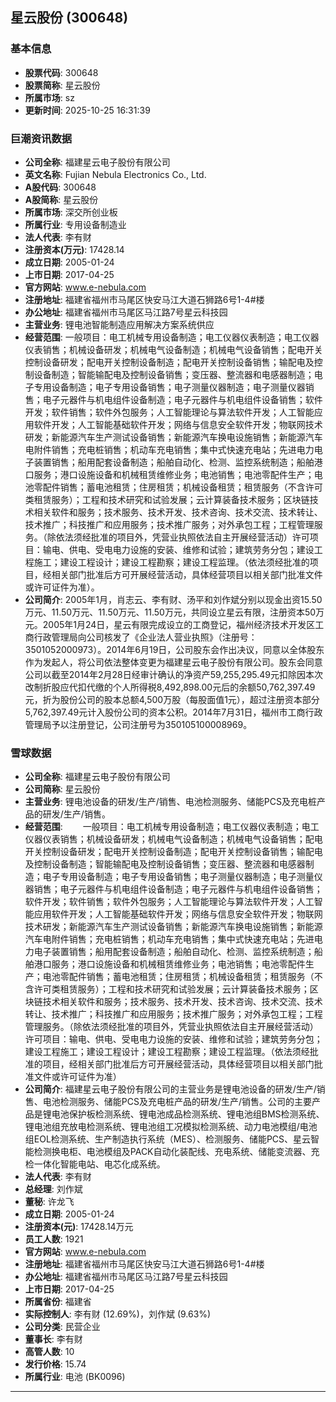 ## 星云股份 (300648)

### 基本信息

- **股票代码**: 300648
- **股票简称**: 星云股份
- **所属市场**: sz
- **更新时间**: 2025-10-25 16:31:39

### 巨潮资讯数据

- **公司全称**: 福建星云电子股份有限公司
- **英文名称**: Fujian Nebula Electronics Co., Ltd.
- **A股代码**: 300648
- **A股简称**: 星云股份
- **所属市场**: 深交所创业板
- **所属行业**: 专用设备制造业
- **法人代表**: 李有财
- **注册资本(万元)**: 17428.14
- **成立日期**: 2005-01-24
- **上市日期**: 2017-04-25
- **官方网站**: www.e-nebula.com
- **注册地址**: 福建省福州市马尾区快安马江大道石狮路6号1-4#楼
- **办公地址**: 福建省福州市马尾区马江路7号星云科技园
- **主营业务**: 锂电池智能制造应用解决方案系统供应
- **经营范围**: 一般项目：电工机械专用设备制造；电工仪器仪表制造；电工仪器仪表销售；机械设备研发；机械电气设备制造；机械电气设备销售；配电开关控制设备研发；配电开关控制设备制造；配电开关控制设备销售；输配电及控制设备制造；智能输配电及控制设备销售；变压器、整流器和电感器制造；电子专用设备制造；电子专用设备销售；电子测量仪器制造；电子测量仪器销售；电子元器件与机电组件设备制造；电子元器件与机电组件设备销售；软件开发；软件销售；软件外包服务；人工智能理论与算法软件开发；人工智能应用软件开发；人工智能基础软件开发；网络与信息安全软件开发；物联网技术研发；新能源汽车生产测试设备销售；新能源汽车换电设施销售；新能源汽车电附件销售；充电桩销售；机动车充电销售；集中式快速充电站；先进电力电子装置销售；船用配套设备制造；船舶自动化、检测、监控系统制造；船舶港口服务；港口设施设备和机械租赁维修业务；电池销售；电池零配件生产；电池零配件销售；蓄电池租赁；住房租赁；机械设备租赁；租赁服务（不含许可类租赁服务）；工程和技术研究和试验发展；云计算装备技术服务；区块链技术相关软件和服务；技术服务、技术开发、技术咨询、技术交流、技术转让、技术推广；科技推广和应用服务；技术推广服务；对外承包工程；工程管理服务。（除依法须经批准的项目外，凭营业执照依法自主开展经营活动）许可项目：输电、供电、受电电力设施的安装、维修和试验；建筑劳务分包；建设工程施工；建设工程设计；建设工程勘察；建设工程监理。（依法须经批准的项目，经相关部门批准后方可开展经营活动，具体经营项目以相关部门批准文件或许可证件为准）。
- **公司简介**: 2005年1月，肖志云、李有财、汤平和刘作斌分别以现金出资15.50万元、11.50万元、11.50万元、11.50万元，共同设立星云有限，注册资本50万元。2005年1月24日，星云有限完成设立的工商登记，福州经济技术开发区工商行政管理局向公司核发了《企业法人营业执照》（注册号：3501052000973）。2014年6月19日，公司股东会作出决议，同意以全体股东作为发起人，将公司依法整体变更为福建星云电子股份有限公司。股东会同意公司以截至2014年2月28日经审计确认的净资产59,255,295.49元扣除因本次改制折股应代扣代缴的个人所得税8,492,898.00元后的余额50,762,397.49元，折为股份公司的股本总额4,500万股（每股面值1元），超过注册资本部分5,762,397.49元计入股份公司的资本公积。2014年7月31日，福州市工商行政管理局予以注册登记，公司注册号为350105100008969。

### 雪球数据

- **公司全称**: 福建星云电子股份有限公司
- **公司简称**: 星云股份
- **主营业务**: 锂电池设备的研发/生产/销售、电池检测服务、储能PCS及充电桩产品的研发/生产/销售。
- **经营范围**: 　　一般项目：电工机械专用设备制造；电工仪器仪表制造；电工仪器仪表销售；机械设备研发；机械电气设备制造；机械电气设备销售；配电开关控制设备研发；配电开关控制设备制造；配电开关控制设备销售；输配电及控制设备制造；智能输配电及控制设备销售；变压器、整流器和电感器制造；电子专用设备制造；电子专用设备销售；电子测量仪器制造；电子测量仪器销售；电子元器件与机电组件设备制造；电子元器件与机电组件设备销售；软件开发；软件销售；软件外包服务；人工智能理论与算法软件开发；人工智能应用软件开发；人工智能基础软件开发；网络与信息安全软件开发；物联网技术研发；新能源汽车生产测试设备销售；新能源汽车换电设施销售；新能源汽车电附件销售；充电桩销售；机动车充电销售；集中式快速充电站；先进电力电子装置销售；船用配套设备制造；船舶自动化、检测、监控系统制造；船舶港口服务；港口设施设备和机械租赁维修业务；电池销售；电池零配件生产；电池零配件销售；蓄电池租赁；住房租赁；机械设备租赁；租赁服务（不含许可类租赁服务）；工程和技术研究和试验发展；云计算装备技术服务；区块链技术相关软件和服务；技术服务、技术开发、技术咨询、技术交流、技术转让、技术推广；科技推广和应用服务；技术推广服务；对外承包工程；工程管理服务。（除依法须经批准的项目外，凭营业执照依法自主开展经营活动）许可项目：输电、供电、受电电力设施的安装、维修和试验；建筑劳务分包；建设工程施工；建设工程设计；建设工程勘察；建设工程监理。（依法须经批准的项目，经相关部门批准后方可开展经营活动，具体经营项目以相关部门批准文件或许可证件为准）
- **公司简介**: 福建星云电子股份有限公司的主营业务是锂电池设备的研发/生产/销售、电池检测服务、储能PCS及充电桩产品的研发/生产/销售。公司的主要产品是锂电池保护板检测系统、锂电池成品检测系统、锂电池组BMS检测系统、锂电池组充放电检测系统、锂电池组工况模拟检测系统、动力电池模组/电池组EOL检测系统、生产制造执行系统（MES）、检测服务、储能PCS、星云智能检测换电柜、电池模组及PACK自动化装配线、充电系统、储能变流器、充检一体化智能电站、电芯化成系统。
- **法人代表**: 李有财
- **总经理**: 刘作斌
- **董秘**: 许龙飞
- **成立日期**: 2005-01-24
- **注册资本(元)**: 17428.14万元
- **员工人数**: 1921
- **官方网站**: www.e-nebula.com
- **注册地址**: 福建省福州市马尾区快安马江大道石狮路6号1-4#楼
- **办公地址**: 福建省福州市马尾区马江路7号星云科技园
- **上市日期**: 2017-04-25
- **所属省份**: 福建省
- **实际控制人**: 李有财 (12.69%)，刘作斌 (9.63%)
- **公司分类**: 民营企业
- **董事长**: 李有财
- **高管人数**: 10
- **发行价格**: 15.74
- **所属行业**: 电池 (BK0096)

---